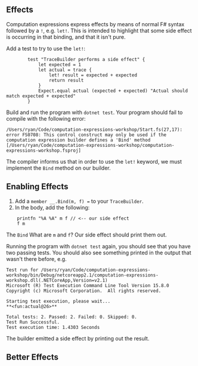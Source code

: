 ## Effects

Computation expressions express effects by means of normal F# syntax followed by a `!`, e.g. `let!`.
This is intended to highlight that some side effect is occurring in that binding, and that it isn't
pure.

Add a test to try to use the `let!`:

```
        test "TraceBuilder performs a side effect" {
            let expected = 1
            let actual = trace {
                let! result = expected + expected
                return result
            }
            Expect.equal actual (expected + expected) "Actual should match expected + expected"
        }
```

Build and run the program with `dotnet test`. Your program should fail to compile with the following error:

```
/Users/ryan/Code/computation-expressions-workshop/Start.fs(27,17): error FS0708: This control construct may only be used if the computation expression builder defines a 'Bind' method [/Users/ryan/Code/computation-expressions-workshop/computation-expressions-workshop.fsproj]
```

The compiler informs us that in order to use the `let!` keyword, we must implement the `Bind` method on our builder.

## Enabling Effects

1. Add a `member __.Bind(m, f) =` to your `TraceBuilder`.
2. In the body, add the following:

```
    printfn "%A %A" m f // <-- our side effect
    f m
```

The `Bind`
What are `m` and `f`? Our side effect should print them out.

Running the program with `dotnet test` again, you should see that you have two passing tests.
You should also see something printed in the output that wasn't there before, e.g.

```
Test run for /Users/ryan/Code/computation-expressions-workshop/bin/Debug/netcoreapp2.1/computation-expressions-workshop.dll(.NETCoreApp,Version=v2.1)
Microsoft (R) Test Execution Command Line Tool Version 15.8.0
Copyright (c) Microsoft Corporation.  All rights reserved.

Starting test execution, please wait...
**<fun:actual@26>**

Total tests: 2. Passed: 2. Failed: 0. Skipped: 0.
Test Run Successful.
Test execution time: 1.4303 Seconds
```

The builder emitted a side effect by printing out the result.

## Better Effects
